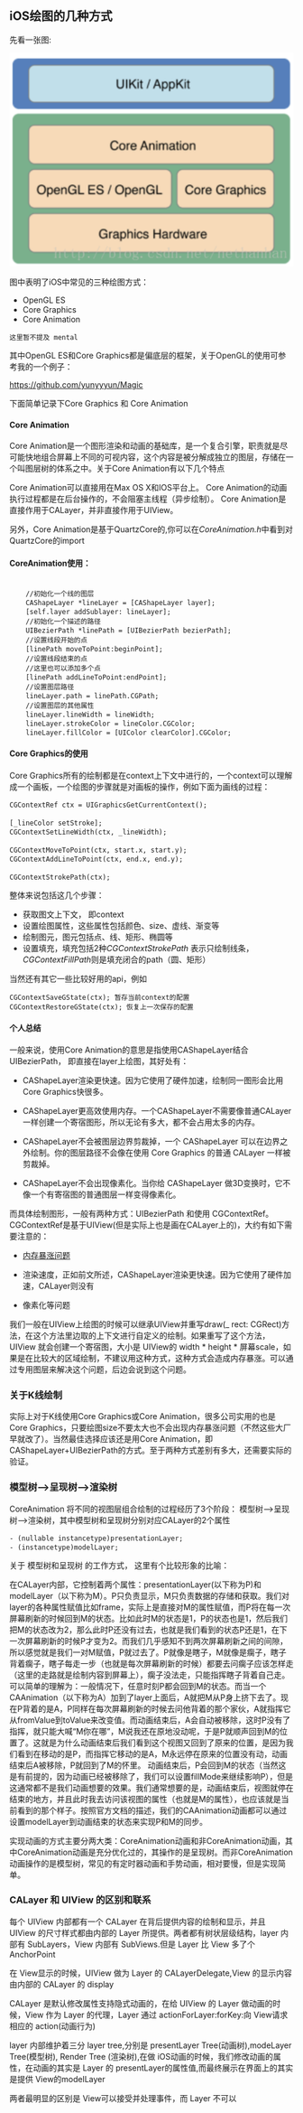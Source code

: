 ## iOS绘图的几种方式

先看一张图:

![](/img/02-12.png)

图中表明了iOS中常见的三种绘图方式：

* OpenGL ES
* Core Graphics
* Core Animation

```这里暂不提及 mental```

其中OpenGL ES和Core Graphics都是偏底层的框架，关于OpenGL的使用可参考我的一个例子：

https://github.com/yunyyyun/Magic

下面简单记录下Core Graphics 和 Core Animation

#### Core Animation

Core Animation是一个图形渲染和动画的基础库，是一个复合引擎，职责就是尽可能快地组合屏幕上不同的可视内容，这个内容是被分解成独立的图层，存储在一个叫图层树的体系之中。关于Core Animation有以下几个特点

Core Animation可以直接用在Max OS X和IOS平台上。
Core Animation的动画执行过程都是在后台操作的，不会阻塞主线程（异步绘制）。
Core Animation是直接作用于CALayer，并非直接作用于UIView。

另外，Core Animation是基于QuartzCore的,你可以在*CoreAnimation.h*中看到对QuartzCore的import

#### CoreAnimation使用：

```
		
	//初始化一个线的图层
    CAShapeLayer *lineLayer = [CAShapeLayer layer];
    [self.layer addSublayer: lineLayer];
    //初始化一个描述的路径
    UIBezierPath *linePath = [UIBezierPath bezierPath];
    //设置线段开始的点
    [linePath moveToPoint:beginPoint];
    //设置线段结束的点
    //这里也可以添加多个点
    [linePath addLineToPoint:endPoint];
    //设置图层路径
    lineLayer.path = linePath.CGPath;
    //设置图层的其他属性
    lineLayer.lineWidth = lineWidth;
    lineLayer.strokeColor = lineColor.CGColor;
    lineLayer.fillColor = [UIColor clearColor].CGColor;
```

#### Core Graphics的使用

Core Graphics所有的绘制都是在context上下文中进行的，一个context可以理解成一个画板，一个绘图的步骤就是对画板的操作，例如下面为画线的过程：

```
CGContextRef ctx = UIGraphicsGetCurrentContext();

[_lineColor setStroke];
CGContextSetLineWidth(ctx, _lineWidth);

CGContextMoveToPoint(ctx, start.x, start.y);
CGContextAddLineToPoint(ctx, end.x, end.y);

CGContextStrokePath(ctx);

```

整体来说包括这几个步骤：

* 获取图文上下文， 即context
* 设置绘图属性，这些属性包括颜色、size、虚线、渐变等
* 绘制图元，图元包括点、线、矩形、椭圆等
* 设置填充，填充包括2种*CGContextStrokePath* 表示只绘制线条，*CGContextFillPath*则是填充闭合的path（圆、矩形）

当然还有其它一些比较好用的api，例如

```
CGContextSaveGState(ctx); 暂存当前context的配置
CGContextRestoreGState(ctx); 恢复上一次保存的配置
```

#### 个人总结

一般来说，使用Core Animation的意思是指使用CAShapeLayer结合UIBezierPath， 即直接在layer上绘图，其好处有：

* CAShapeLayer渲染更快速。因为它使用了硬件加速，绘制同一图形会比用Core Graphics快很多。

* CAShapeLayer更高效使用内存。一个CAShapeLayer不需要像普通CALayer一样创建一个寄宿图形，所以无论有多大，都不会占用太多的内存。

* CAShapeLayer不会被图层边界剪裁掉，一个 CAShapeLayer 可以在边界之外绘制。你的图层路径不会像在使用 Core Graphics 的普通 CALayer 一样被剪裁掉。

* CAShapeLayer不会出现像素化。当你给 CAShapeLayer 做3D变换时，它不像一个有寄宿图的普通图层一样变得像素化。

而具体绘制图形，一般有两种方式：UIBezierPath 和使用 CGContextRef。CGContextRef是基于UIView(但是实际上也是画在CALayer上的)，大约有如下需要注意的：

* [内存暴涨问题](https://mp.weixin.qq.com/s?__biz=MjM5NTIyNTUyMQ==&mid=447105405&idx=1&sn=054dc54289a98e8a39f2b9386f4f620e&scene=23&srcid=0108RhyzhXk9wUwQvnW3cmZT#rd)

* 渲染速度，正如前文所述，CAShapeLayer渲染更快速。因为它使用了硬件加速，CALayer则没有
* 像素化等问题

我们一般在UIView上绘图的时候可以继承UIView并重写draw(_ rect: CGRect)方法，在这个方法里边取的上下文进行自定义的绘制。如果重写了这个方法，UIView 就会创建一个寄宿图，大小是 UIView的 width * height * 屏幕scale，如果是在比较大的区域绘制，不建议用这种方式，这种方式会造成内存暴涨。可以通过专用图层来解决这个问题，后边会说到这个问题。

### 关于K线绘制

实际上对于K线使用Core Graphics或Core Animation，很多公司实用的也是Core Graphics，只要绘图size不要太大也不会出现内存暴涨问题（不然这些大厂早就改了）。当然最佳选择应该还是用Core Animation，即CAShapeLayer+UIBezierPath的方式。至于两种方式差别有多大，还需要实际的验证。

### 模型树-->呈现树-->渲染树

CoreAnimation 将不同的视图层组合绘制的过程经历了3个阶段： 模型树-->呈现树-->渲染树，其中模型树和呈现树分别对应CALayer的2个属性

```
- (nullable instancetype)presentationLayer;
- (instancetype)modelLayer;
```

关于 模型树和呈现树 的工作方式， 这里有个比较形象的比喻：

在CALayer内部，它控制着两个属性：presentationLayer(以下称为P)和modelLayer（以下称为M）。P只负责显示，M只负责数据的存储和获取。我们对layer的各种属性赋值比如frame，实际上是直接对M的属性赋值，而P将在每一次屏幕刷新的时候回到M的状态。比如此时M的状态是1，P的状态也是1，然后我们把M的状态改为2，那么此时P还没有过去，也就是我们看到的状态P还是1，在下一次屏幕刷新的时候P才变为2。而我们几乎感知不到两次屏幕刷新之间的间隙，所以感觉就是我们一对M赋值，P就过去了。P就像是瞎子，M就像是瘸子，瞎子背着瘸子，瞎子每走一步（也就是每次屏幕刷新的时候）都要去问瘸子应该怎样走（这里的走路就是绘制内容到屏幕上），瘸子没法走，只能指挥瞎子背着自己走。可以简单的理解为：一般情况下，任意时刻P都会回到M的状态。而当一个CAAnimation（以下称为A）加到了layer上面后，A就把M从P身上挤下去了。现在P背着的是A，P同样在每次屏幕刷新的时候去问他背着的那个家伙，A就指挥它从fromValue到toValue来改变值。而动画结束后，A会自动被移除，这时P没有了指挥，就只能大喊“M你在哪”，M说我还在原地没动呢，于是P就顺声回到M的位置了。这就是为什么动画结束后我们看到这个视图又回到了原来的位置，是因为我们看到在移动的是P，而指挥它移动的是A，M永远停在原来的位置没有动，动画结束后A被移除，P就回到了M的怀里。
动画结束后，P会回到M的状态（当然这是有前提的，因为动画已经被移除了，我们可以设置fillMode来继续影响P），但是这通常都不是我们动画想要的效果。我们通常想要的是，动画结束后，视图就停在结束的地方，并且此时我去访问该视图的属性（也就是M的属性），也应该就是当前看到的那个样子。按照官方文档的描述，我们的CAAnimation动画都可以通过设置modelLayer到动画结束的状态来实现P和M的同步。

实现动画的方式主要分两大类：CoreAnimation动画和非CoreAnimation动画，其中CoreAnimation动画是充分优化过的，其操作的是呈现树。而非CoreAnimation动画操作的是模型树，常见的有定时器动画和手势动画，相对要慢，但是实现简单。

### CALayer 和 UIView 的区别和联系
每个 UIView 内部都有一个 CALayer 在背后提供内容的绘制和显示，并且 UIView 的尺寸样式都由内部的 Layer 所提供。两者都有树状层级结构，layer 内部有 SubLayers，View 内部有 SubViews.但是 Layer 比 View 多了个AnchorPoint

在 View显示的时候，UIView 做为 Layer 的 CALayerDelegate,View 的显示内容由内部的 CALayer 的 display

CALayer 是默认修改属性支持隐式动画的，在给 UIView 的 Layer 做动画的时候，View 作为 Layer 的代理，Layer 通过 actionForLayer:forKey:向 View请求相应的 action(动画行为)

layer 内部维护着三分 layer tree,分别是 presentLayer Tree(动画树),modeLayer Tree(模型树), Render Tree (渲染树),在做 iOS动画的时候，我们修改动画的属性，在动画的其实是 Layer 的 presentLayer的属性值,而最终展示在界面上的其实是提供 View的modelLayer

两者最明显的区别是 View可以接受并处理事件，而 Layer 不可以